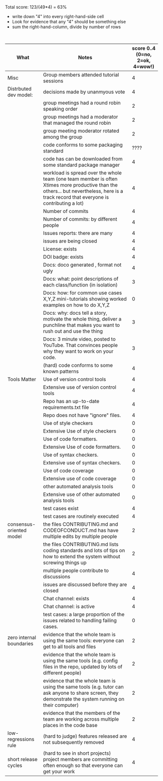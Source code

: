 Total score: 123/(49*4) = 63%

-   write down "4" into every right-hand-side cell
-   Look for evidence that any "4" should be something else
-   sum the right-hand-column, divide by number of rows

<br clear=all>

| What                     | Notes                                                                                                                                                                                    | score 0..4<br>(0=no, 2=ok, 4=wow!) |
| ------------------------ | ---------------------------------------------------------------------------------------------------------------------------------------------------------------------------------------- | ---------------------------------- |
| Misc                     | Group members attended tutorial sessions                                                                                                                                                 | 4                                  |
| Distrbuted dev model:    | decisions made by unanmyous vote                                                                                                                                                         | 4                                  |
|                          | group meetings had a round robin speaking order                                                                                                                                          | 2                                  |
|                          | group meetings had a moderator that managed the round robin                                                                                                                              | 2                                  |
|                          | group meeting moderator rotated among the group                                                                                                                                          | 2                                  |
|                          | code conforms to some packaging standard                                                                                                                                                 | ????                               |
|                          | code has can be downloaded from some standard package manager                                                                                                                            | 4                                  |
|                          | workload is spread over the whole team (one team member is often Xtimes more productive than the others... but nevertheless, here is a track record that everyone is contributing a lot) | 4                                  |
|                          | Number of commits                                                                                                                                                                        | 4                                  |
|                          | Number of commits: by different people                                                                                                                                                   | 4                                  |
|                          | Issues reports: there are many                                                                                                                                                           | 4                                  |
|                          | issues are being closed                                                                                                                                                                  | 4                                  |
|                          | License: exists                                                                                                                                                                          | 4                                  |
|                          | DOI badge: exists                                                                                                                                                                        | 4                                  |
|                          | Docs: doco generated , format not ugly                                                                                                                                                   | 4                                  |
|                          | Docs: what: point descriptions of each class/function (in isolation)                                                                                                                     | 3                                  |
|                          | Docs: how: for common use cases X,Y,Z mini-tutorials showing worked examples on how to do X,Y,Z                                                                                          | 0                                  |
|                          | Docs: why: docs tell a story, motivate the whole thing, deliver a punchline that makes you want to rush out and use the thing                                                            | 3                                  |
|                          | Docs: 3 minute video, posted to YouTube. That convinces people why they want to work on your code.                                                                                       | 3                                  |
|                          | (hard) code conforms to some known patterns                                                                                                                                              | 4                                  |
| Tools Matter             | Use of version control tools                                                                                                                                                             | 4                                  |
|                          | Extensive use of version control tools                                                                                                                                                   | 4                                  |
|                          | Repo has an up-to-date requirements.txt file                                                                                                                                             | 4                                  |
|                          | Repo does not have "ignore" files.                                                                                                                                                       | 4                                  |
|                          | Use of style checkers                                                                                                                                                                    | 0                                  |
|                          | Extensive Use of style checkers                                                                                                                                                          | 0                                  |
|                          | Use of code formatters.                                                                                                                                                                  | 0                                  |
|                          | Extensive Use of code formatters.                                                                                                                                                        | 0                                  |
|                          | Use of syntax checkers.                                                                                                                                                                  | 0                                  |
|                          | Extensive use of syntax checkers.                                                                                                                                                        | 0                                  |
|                          | Use of code coverage                                                                                                                                                                     | 0                                  |
|                          | Extensive use of code coverage                                                                                                                                                           | 0                                  |
|                          | other automated analysis tools                                                                                                                                                           | 0                                  |
|                          | Extensive use of other automated analysis tools                                                                                                                                          | 0                                  |
|                          | test cases exist                                                                                                                                                                         | 4                                  |
|                          | test cases are routinely executed                                                                                                                                                        | 4                                  |
| consensus-oriented model | the files CONTRIBUTING.md and CODEOFCONDUCT.md has have multiple edits by multiple people                                                                                                | 2                                  |
|                          | the files CONTRIBUTING.md lists coding standards and lots of tips on how to extend the system without screwing things up                                                                 | 2                                  |
|                          | multiple people contribute to discussions                                                                                                                                                | 4                                  |
|                          | issues are discussed before they are closed                                                                                                                                              | 4                                  |
|                          | Chat channel: exists                                                                                                                                                                     | 4                                  |
|                          | Chat channel: is active                                                                                                                                                                  | 4                                  |
|                          | test cases: a large proportion of the issues related to handling failing cases.                                                                                                          | 0                                  |
| zero internal boundaries | evidence that the whole team is using the same tools: everyone can get to all tools and files                                                                                            | 2                                  |
|                          | evidence that the whole team is using the same tools (e.g. config files in the repo, updated by lots of different people)                                                                | 2                                  |
|                          | evidence that the whole team is using the same tools (e.g. tutor can ask anyone to share screen, they demonstrate the system running on their computer)                                  | 2                                  |
|                          | evidence that the members of the team are working across multiple places in the code base                                                                                                | 2                                  |
| low-regressions rule     | (hard to judge) features released are not subsequently removed                                                                                                                           | 4                                  |
| short release cycles     | (hard to see in short projects) project members are committing often enough so that everyone can get your work                                                                           | 4                                  |
